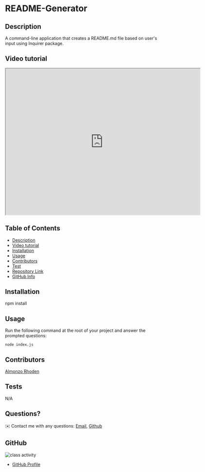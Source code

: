 # README-Generator


## Description 
A command-line application that creates a README.md file based on user's input using Inquirer package.

## Video tutorial
<iframe src="https://drive.google.com/file/d/1BVlv-8IM-XMSek62GL9gu7Pci6Vkxl4X/preview" width="640" height="480"></iframe>

## Table of Contents
- [Description](#Description)
- [Video tutorial](#Video)
- [Installation](#Installation)
- [Usage](#Usage)
- [Contributors](#Contributors)
- [Test](#Test)
- [Repository Link](#Repository)
- [GitHub Info](#GitHub) 

## Installation
npm install

## Usage
Run the following command at the root of your project and answer the prompted questions: 

`node index.js`


## Contributors
[Almonzo Rhoden](https://github.com/AlmonzoRhoden)

## Tests
N/A

## Questions?
✉️ Contact me with any questions: [Email](almonzo.rhoden@gmail.com), [Github](https://github.com/AlmonzoRhoden)

## GitHub
![class activity](https://user-images.githubusercontent.com/61447353/99162776-58830780-26cf-11eb-990c-ecca64de0e36.JPG)
- [GitHub Profile](https://github.com/AlmonzoRhoden)
